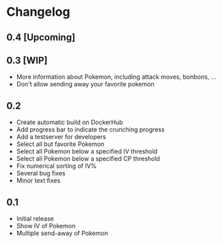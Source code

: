 # Changelog

## 0.4 [Upcoming]

## 0.3 [WIP]
* More information about Pokemon, including attack moves, bonbons, ...
* Don't allow sending away your favorite pokemon

## 0.2
* Create automatic build on DockerHub
* Add progress bar to indicate the crunching progress
* Add a testserver for developers
* Select all but favorite Pokemon
* Select all Pokemon below a specified IV threshold
* Select all Pokemon below a specified CP threshold
* Fix numerical sorting of IV%
* Several bug fixes
* Minor text fixes

## 0.1
* Initial release
* Show IV of Pokemon
* Multiple send-away of Pokemon
